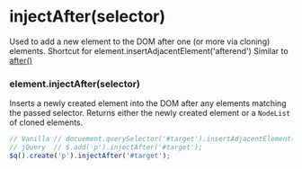 # injectAfter(selector)
Used to add a new element to the DOM after one (or more via cloning) elements.
Shortcut for element.insertAdjacentElement('afterend')
Similar to [after()](./after.md)

### element.injectAfter(selector)
Inserts a newly created element into the DOM after any elements matching the passed selector.
Returns either the newly created element or a `NodeList` of cloned elements.

```javascript
// Vanilla // docuement.querySelector('#target').insertAdjacentElement('afterend', document.createElement('p'));
// jQuery  // $.add('p').injectAfter('#target');
$q().create('p').injectAfter('#target');
```
